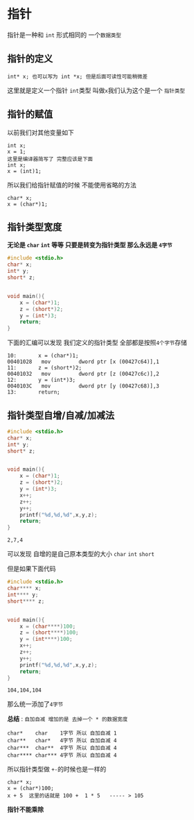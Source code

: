 # 指针

指针是一种和 `int` 形式相同的 一个`数据类型`

## 指针的定义

```
int* x; 也可以写为 int *x; 但是后面可读性可能稍微差
```

这里就是定义一个指针 `int`类型 叫做`x`我们认为这个是一个 `指针类型`

## 指针的赋值

以前我们对其他变量如下

```
int x;
x = 1;
这里是编译器简写了 完整应该是下面
int x;
x = (int)1;
```

所以我们给指针赋值的时候 不能使用省略的方法

```
char* x;
x = (char*)1;
```

## 指针类型宽度

**无论是 `char` `int` 等等 只要是转变为指针类型 那么永远是 `4字节`**

```c
#include <stdio.h>
char* x;
int* y;
short* z;


void main(){
	x = (char*)1;
	z = (short*)2;
	y = (int*)3;
	return;
}
```

下面的汇编可以发现 我们定义的指针类型 全部都是按照`4个字节`存储

```
10:       x = (char*)1;
00401028   mov         dword ptr [x (00427c64)],1
11:       z = (short*)2;
00401032   mov         dword ptr [z (00427c6c)],2
12:       y = (int*)3;
0040103C   mov         dword ptr [y (00427c68)],3
13:       return;
```

## 指针类型自增/自减/加减法

```c
#include <stdio.h>
char* x;
int* y;
short* z;


void main(){
	x = (char*)1;
	z = (short*)2;
	y = (int*)3;
	x++;
	z++;
	y++;
	printf("%d,%d,%d",x,y,z);
	return;
}
```

```
2,7,4
```

可以发现 自增的是自己原本类型的大小 `char` `int` `short`

但是如果下面代码

```c
#include <stdio.h>
char**** x;
int**** y;
short**** z;


void main(){
	x = (char****)100;
	z = (short****)100;
	y = (int****)100;
	x++;
	z++;
	y++;
	printf("%d,%d,%d",x,y,z);
	return;
}
```

```
104,104,104
```

那么统一添加了`4字节`

**总结** : `自加自减 增加的是 去掉一个 * 的数据宽度`

```
char*    char    1字节 所以 自加自减 1
char**   char*   4字节 所以 自加自减 4
char***  char**  4字节 所以 自加自减 4
char**** char*** 4字节 所以 自加自减 4
```

所以指针类型做 `+-`的时候也是一样的 

```
char* x;
x = (char*)100;
x + 5  这里的话就是 100 +  1 * 5   ----- > 105
```

**指针不能乘除**
